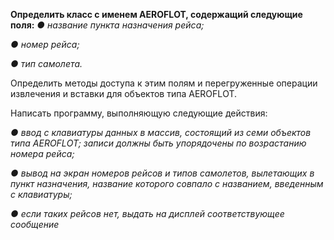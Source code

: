 **Определить класс с именем АЕRОFLОТ, содержащий следующие поля:**
  *● название пункта назначения рейса;*
   
   *● номер рейса;*
   
   *● тип самолета.*
   
Определить методы доступа к этим полям и перегруженные операции
извлечения и вставки для объектов типа АЕRОFLОТ.

Написать программу, выполняющую следующие действия:

  *● ввод с клавиатуры данных в массив, состоящий из семи объектов
типа АЕRОFLОТ; записи должны быть упорядочены по возрастанию
номера рейса;*

  *● вывод на экран номеров рейсов и типов самолетов, вылетающих в
пункт назначения, название которого совпало с названием,
введенным с клавиатуры;*

  *● если таких рейсов нет, выдать на дисплей соответствующее
сообщение*
